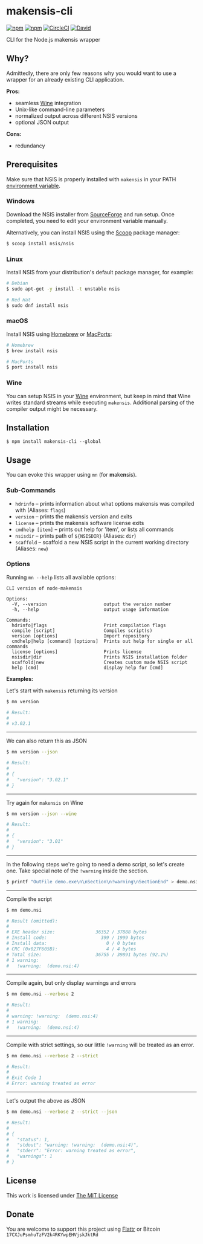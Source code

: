 # makensis-cli

[![npm](https://flat.badgen.net/npm/license/makensis-cli)](https://www.npmjs.org/package/makensis-cli)
[![npm](https://flat.badgen.net/npm/v/makensis-cli)](https://www.npmjs.org/package/makensis-cli)
[![CircleCI](https://flat.badgen.net/circleci/github/idleberg/node-makensis-cli)](https://circleci.com/gh/idleberg/node-makensis-cli)
[![David](https://flat.badgen.net/david/dep/idleberg/node-makensis-cli)](https://david-dm.org/idleberg/node-makensis-cli)

CLI for the Node.js makensis wrapper

## Why?

Admittedly, there are only few reasons why you would want to use a wrapper for an already existing CLI application.

**Pros:**

- seamless [Wine](http://winehq.org/) integration
- Unix-like command-line parameters
- normalized output across different NSIS versions
- optional JSON output

**Cons:**

- redundancy

## Prerequisites

Make sure that NSIS is properly installed with `makensis` in your PATH [environment variable](http://superuser.com/a/284351/195953).

### Windows

Download the NSIS installer from [SourceForge](https://sourceforge.net/p/nsis) and run setup. Once completed, you need to edit your environment variable manually.

Alternatively, you can install NSIS using the [Scoop](https://github.com/NSIS-Dev/scoop-nsis) package manager:

```sh
$ scoop install nsis/nsis
```

### Linux

Install NSIS from your distribution's default package manager, for example:

```sh
# Debian
$ sudo apt-get -y install -t unstable nsis

# Red Hat
$ sudo dnf install nsis
```

### macOS

Install NSIS using [Homebrew](http://brew.sh/) or [MacPorts](https://www.macports.org/):

```sh
# Homebrew
$ brew install nsis

# MacPorts
$ port install nsis
```

### Wine

You can setup NSIS in your [Wine](http://winehq.org/) environment, but keep in mind that Wine writes standard streams while executing `makensis`. Additional parsing of the compiler output might be necessary.

## Installation

`$ npm install makensis-cli --global`

## Usage

You can evoke this wrapper using `mn` (for **m**ake**n**sis).

### Sub-Commands

- `hdrinfo` – prints information about what options makensis was compiled with (Aliases: `flags`)
- `version` – prints the makensis version and exits
- `license` – prints the makensis software license exits
- `cmdhelp [item]` – prints out help for 'item', or lists all commands
- `nsisdir` – prints path of `${NSISDIR}` (Aliases: `dir`)
- `scaffold` – scaffold a new NSIS script in the current working directory (Aliases: `new`)

### Options

Running `mn --help` lists all available options:

```
CLI version of node-makensis

Options:
  -V, --version                     output the version number
  -h, --help                        output usage information

Commands:
  hdrinfo|flags                     Print compilation flags
  compile [script]                  Compiles script(s)
  version [options]                 Import repository
  cmdhelp|help [command] [options]  Prints out help for single or all commands
  license [options]                 Prints license
  nsisdir|dir                       Prints NSIS installation folder
  scaffold|new                      Creates custom made NSIS script
  help [cmd]                        display help for [cmd]
```

**Examples:**

Let's start with `makensis` returning its version

```sh
$ mn version

# Result:
#
# v3.02.1
```
____

We can also return this as JSON

```sh
$ mn version --json

# Result:
#
# {
#   "version": "3.02.1"
# }
```
____

Try again for `makensis` on Wine

```sh
$ mn version --json --wine

# Result:
#
# {
#   "version": "3.01"
# }
```
____

In the following steps we're going to need a demo script, so let's create one. Take special note of the `!warning` inside the section.

```sh
$ printf "OutFile demo.exe\n\nSection\n!warning\nSectionEnd" > demo.nsi
```
____

Compile the script

```sh
$ mn demo.nsi

# Result (omitted):
#
# EXE header size:               36352 / 37888 bytes
# Install code:                    399 / 1999 bytes
# Install data:                      0 / 0 bytes
# CRC (0x027F605B):                  4 / 4 bytes
# Total size:                    36755 / 39891 bytes (92.1%)
# 1 warning:
#   !warning:  (demo.nsi:4)
```
____

Compile again, but only display warnings and errors

```sh
$ mn demo.nsi --verbose 2

# Result:
#
# warning: !warning:  (demo.nsi:4)
# 1 warning:
#   !warning:  (demo.nsi:4)
```
____

Compile with strict settings, so our little `!warning` will be treated as an error.

```sh
$ mn demo.nsi --verbose 2 --strict

# Result:
#
# Exit Code 1
# Error: warning treated as error
```
____

Let's output the above as JSON

```sh
$ mn demo.nsi --verbose 2 --strict --json

# Result:
#
# {
#   "status": 1,
#   "stdout": "warning: !warning:  (demo.nsi:4)",
#   "stderr": "Error: warning treated as error",
#   "warnings": 1
# }
```

## License

This work is licensed under [The MIT License](https://opensource.org/licenses/MIT)

## Donate

You are welcome to support this project using [Flattr](https://flattr.com/submit/auto?user_id=idleberg&url=https://github.com/idleberg/node-makensis-cli) or Bitcoin `17CXJuPsmhuTzFV2k4RKYwpEHVjskJktRd`
